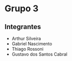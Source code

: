 # Grupo 3
## Integrantes
* Arthur Silveira
* Gabriel Nascimento
* Thiago Rossoni
* Gustavo dos Santos Cabral